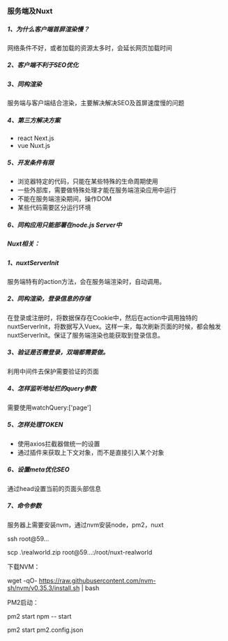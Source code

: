 ### 服务端及Nuxt

##### 1、为什么客户端首屏渲染慢？
网络条件不好，或者加载的资源太多时，会延长网页加载时间
##### 2、客户端不利于SEO优化

##### 3、同构渲染
服务端与客户端结合渲染，主要解决解决SEO及首屏速度慢的问题

##### 4、第三方解决方案
- react  Next.js
- vue   Nuxt.js

##### 5、开发条件有限
- 浏览器特定的代码，只能在某些特殊的生命周期使用
- 一些外部库，需要做特殊处理才能在服务端渲染应用中运行
- 不能在服务端渲染期间，操作DOM
- 某些代码需要区分运行环境

##### 6、同构应用只能部署在node.js Server中

##### Nuxt相关：
##### 1、nuxtServerInit
服务端特有的action方法，会在服务端渲染时，自动调用。
##### 2、同构渲染，登录信息的存储
在登录或注册时，将数据保存在Cookie中，然后在action中调用独特的nuxtServerInit，将数据写入Vuex。这样一来，每次刷新页面的时候，都会触发nuxtServerInit。保证了服务端渲染也能获取到登录信息。
##### 3、验证是否需登录，双端都需要做。
利用中间件去保护需要验证的页面
##### 4、怎样监听地址栏的query参数
需要使用watchQuery:['page']
##### 5、怎样处理TOKEN
- 使用axios拦截器做统一的设置
- 通过插件来获取上下文对象，而不是直接引入某个对象
##### 6、设置meta优化SEO
通过head设置当前的页面头部信息
##### 7、命令参数

服务器上需要安装nvm，通过nvm安装node，pm2，nuxt

ssh root@59...

scp .\realworld.zip root@59...:/root/nuxt-realworld

下载NVM：

wget -qO- https://raw.githubusercontent.com/nvm-sh/nvm/v0.35.3/install.sh | bash

PM2启动：

pm2 start npm -- start

pm2 start pm2.config.json
